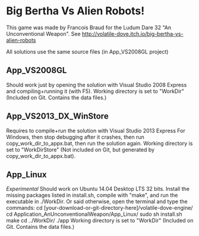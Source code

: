 # Big Bertha Vs Alien Robots!

This game was made by Francois Braud for the Ludum Dare 32 "An Unconventional Weapon".
See http://volatile-dove.itch.io/big-bertha-vs-alien-robots

All solutions use the same source files (in App_VS2008GL project)

## App_VS2008GL
Should work just by opening the solution with Visual Studio 2008 Express
and compiling+running it (with F5).
Working directory is set to "WorkDir" (Included on Git. Contains the data files.)

## App_VS2013_DX_WinStore
Requires to compile+run the solution with Visual Studio 2013 Express For Windows,
then stop debugging after it crashes,
then run copy_work_dir_to_appx.bat,
then run the solution again.
Working directory is set to "WorkDirStore" (Not included on Git, but generated
by copy_work_dir_to_appx.bat).

## App_Linux
*Experimental*
Should work on Ubuntu 14.04 Desktop LTS 32 bits.
Install the missing packages listed in install.sh, compile with "make", and
run the executable in ./WorkDir.
Or said otherwise, open the terminal and type the commands:
	cd [your-download-or-git-directory-here]/volatile-dove-engine/
	cd Application_AnUnconventionalWeapon/App_Linux/
	sudo sh install.sh
	make
	cd ../WorkDir/
	./app
Working directory is set to "WorkDir" (Included on Git. Contains the data files.)
